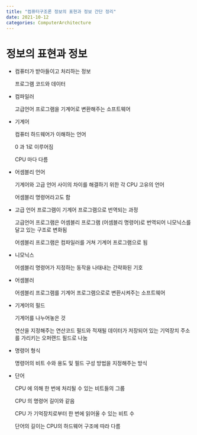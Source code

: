 ```yaml
---
title: "컴퓨터구조론 정보의 표현과 정보 간단 정리"
date: 2021-10-12
categories: ComputerArchitecture
---
```


# 정보의 표현과 정보

- 컴퓨터가 받아들이고 처리하는 정보

  프로그램 코드와 데이터

- 컴파일러

  고급언어 프로그램을 기계어로 변환해주는 소프트웨어

- 기계어

  컴퓨터 하드웨어가 이해하는 언어

  0 과 1로 이루어짐

  CPU 마다 다름

- 어셈블리 언어

  기계어와 고급 언어 사이의 차이를 해결하기 위한 각 CPU 고유의 언어

  어셈블리 명령어라고도 함

- 고급 언어 프로그램이 기계어 프로그램으로 번역되는 과정

  고급언어 프로그램은 어셈블리 프로그램 (어셈블리 명령어)로 번역되어 니모닉스를 달고 있는 구조로 변화됨

  어셈블리 프로그램은 컴파일러를 거쳐 기계어 프로그램으로 됨

- 니모닉스

  어셈블리 명령어가 지정하는 동작을 나태내는 간략화된 기호

- 어셈블러

  어셈블리 프로그램를 기계어 프로그램으로로 변환시켜주는 소프트웨어

- 기계어의 필드

  기계어를 나누어놓은 것

  연산을 지정해주는 연산코드 필드와 적재될 데이터가 저장되어 있는 기억장치 주소를 가리키는 오퍼랜드 필드로 나눔

- 명령어 형식

  명령어의 비트 수와 용도 및 필드 구성 방법을 지정해주는 방식

- 단어

  CPU 에 의해 한 번에 처리될 수 있는 비트들의 그룹

  CPU 의 명령어 길이와 같음

  CPU 가 기억장치로부터 한 번에 읽어올 수 있는 비트 수

  단어의 길이는 CPU의 하드웨어 구조에 따라 다름

